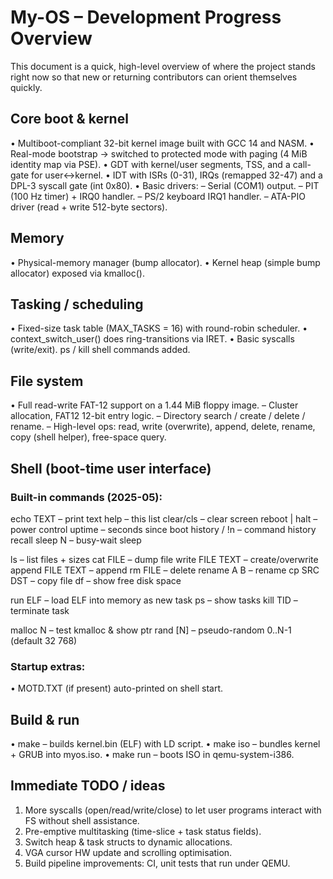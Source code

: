 # My-OS – Development Progress Overview

This document is a quick, high-level overview of where the project
stands right now so that new or returning contributors can orient
themselves quickly.


## Core boot & kernel

• Multiboot-compliant 32-bit kernel image built with GCC 14 and NASM.
• Real-mode bootstrap → switched to protected mode with paging (4 MiB
  identity map via PSE).
• GDT with kernel/user segments, TSS, and a call-gate for user↔kernel.
• IDT with ISRs (0-31), IRQs (remapped 32-47) and a DPL-3 syscall gate
  (int 0x80).
• Basic drivers:
    – Serial (COM1) output.
    – PIT (100 Hz timer) + IRQ0 handler.
    – PS/2 keyboard IRQ1 handler.
    – ATA-PIO driver (read + write 512-byte sectors).

## Memory

• Physical-memory manager (bump allocator).
• Kernel heap (simple bump allocator) exposed via kmalloc().

## Tasking / scheduling

• Fixed-size task table (MAX_TASKS = 16) with round-robin scheduler.
• context_switch_user() does ring-transitions via IRET.
• Basic syscalls (write/exit).  ps / kill shell commands added.

## File system

• Full read-write FAT-12 support on a 1.44 MiB floppy image.
    – Cluster allocation, FAT12 12-bit entry logic.
    – Directory search / create / delete / rename.
    – High-level ops: read, write (overwrite), append, delete, rename,
      copy (shell helper), free-space query.

## Shell (boot-time user interface)

### Built-in commands (2025-05):

  echo TEXT              – print text
  help                   – this list
  clear/cls              – clear screen
  reboot | halt          – power control
  uptime                 – seconds since boot
  history / !n           – command history recall
  sleep N                – busy-wait sleep

  ls                     – list files + sizes
  cat FILE               – dump file
  write  FILE TEXT       – create/overwrite
  append FILE TEXT       – append
  rm FILE                – delete
  rename A B             – rename
  cp SRC DST             – copy file
  df                     – show free disk space

  run ELF                – load ELF into memory as new task
  ps                     – show tasks
  kill TID               – terminate task

  malloc N               – test kmalloc & show ptr
  rand [N]               – pseudo-random 0..N-1 (default 32 768)

### Startup extras:
• MOTD.TXT (if present) auto-printed on shell start.

## Build & run

• make              – builds kernel.bin (ELF) with LD script.
• make iso          – bundles kernel + GRUB into myos.iso.
• make run          – boots ISO in qemu-system-i386.

## Immediate TODO / ideas

1. More syscalls (open/read/write/close) to let user programs interact
   with FS without shell assistance.
2. Pre-emptive multitasking (time-slice + task status fields).
3. Switch heap & task structs to dynamic allocations.
4. VGA cursor HW update and scrolling optimisation.
5. Build pipeline improvements: CI, unit tests that run under QEMU.
